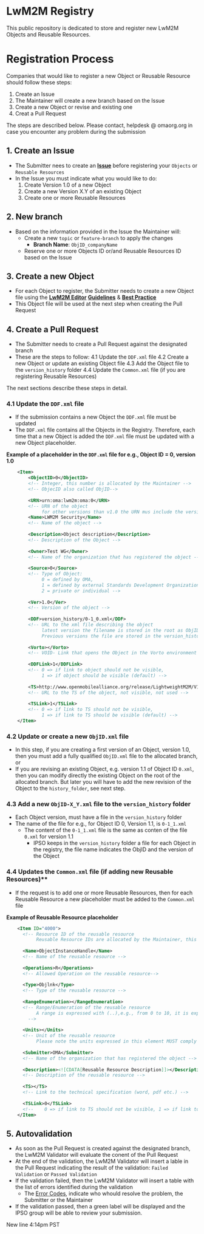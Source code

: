 
# LwM2M Registry
This public repository is dedicated to store and register new LwM2M Objects and Reusable Resources.
  
# Registration Process  
Companies that would like to register a new Object or Reusable Resource should follow these steps:

 1. Create an Issue
 2. The Maintainer will create a new branch based on the Issue
 3. Create a new Object or revise and existing one
 4. Creat a Pull Request

The steps are described below. 
Please contact, helpdesk @ omaorg.org in case you encounter any problem during the submission

## 1. Create an Issue
* The Submitter nees to create an **[Issue](https://github.com/OpenMobileAlliance/lwm2m-registry)** before registering your ```Objects``` or ```Reusable Resources```
* In the Issue you must indicate what you would like to do:
  1. Create Version 1.0 of a new Object
  2. Create a new Version X.Y of an existing Object
  3. Create one or more Reusable Resources

## 2. New branch
* Based on the information provided in the Issue the Maintainer will:
  * Create a new `topic` or `feature-branch` to apply the changes
    * **Branch Name**: `ObjID_companyName`
  * Reserve one or more Objects ID or/and Reusable Resources ID based on the Issue

## 3. Create a new Object
* For each Object to register, the Submitter needs to create a new Object file using the **[LwM2M Editor](http://devtoolkit.openmobilealliance.org/OEditor/Legal?back=default.aspx)** **[Guidelines](https://github.com/OpenMobileAlliance/lwm2m-registry/wiki/Guidelines)** & **[Best Practice](https://wiki.openmobilealliance.org/display/TOOL/LwM2M+Best+Practice)**
* This Object file will be used at the next step when creating the Pull Request

## 4. Create a Pull Request
* The Submitter needs to create a Pull Request against the designated branch
* These are the steps to follow:
  4.1 Update the `DDF.xml` file
  4.2 Create a new Object or update an existing Object file
  4.3 Add the Object file to the `version_history` folder
  4.4 Update the `Common.xml` file (if you are registering Reusable Resources)

The next sections describe these steps in detail.

### 4.1 Update the `DDF.xml` file
* If the submission contains a new Object the `DDF.xml` file must be updated
* The `DDF.xml` file contains all the Objects in the Registry. Therefore, each time that a new Object is added  the `DDF.xml` file must be updated with a new Object placeholder.
  
**Example of a placeholder in the `DDF.xml` file for e.g., Object ID = 0, version 1.0**  

```xml
    <Item>        
        <ObjectID>0</ObjectID>
        <!-- Integer, this number is allocated by the Maintainer -->
        <!-- ObjecID also called ObjID-->
      
        <URN>urn:oma:lwm2m:oma:0</URN>
        <!-- URN of the object 
             for other versions than v1.0 the URN mus include the version, e.g., for v1.1 the URN is urn:oma:lwm2m:oma:0:1.1 -->
        <Name>LWM2M Security</Name>
        <!-- Name of the object -->
      
        <Description>Object description</Description>
        <!-- Description of the Object -->
      
        <Owner>Test WG</Owner>
        <!-- Name of the organization that has registered the object -->
      
        <Source>0</Source>
        <!-- Type of Object: 
             0 = defined by OMA, 
             1 = defined by external Standards Development Organizations, 
             2 = private or individual -->
      
        <Ver>1.0</Ver>
        <!-- Version of the object -->
      
        <DDF>version_history/0-1_0.xml</DDF>
        <!-- URL to the xml file describing the object 
             latest version the filename is stored in the root as ObjID.xml
             Previous versions the file are stored in the version_history folder as ObjID-X_Y.xml, were X.Y is the Object Version.-->
      
        <Vorto></Vorto>
        <!-- VOID- Link that opens the Object in the Vorto environment -->
      
        <DDFLink>1</DDFLink>
        <!-- 0 => if link to object should not be visible, 
             1 => if object should be visible (default) -->
      
        <TS>http://www.openmobilealliance.org/release/LightweightM2M/V1_0_2-20180209-A/OMA-TS-LightweightM2M-V1_0_2-20180209-A.pdf</TS>
        <!-- URL to the TS of the object, not visible, not used -->
        
        <TSLink>1</TSLink>
        <!-- 0 => if link to TS should not be visible, 
             1 => if link to TS should be visible (default) -->
    </Item>
 ```
 
### 4.2 Update or create a new `ObjID.xml` file
* In this step, if you are creating a first version of an Object, version 1.0, then you must add a fully qualified `ObjID.xml` file to the allocated branch, or
* If you are revising an existing Object, e.g. version 1.1 of Object ID `0.xml`, then you can modify directly the existing Object on the root of the allocated branch. But later you will have to add the new revision of the Object to the `history_folder`, see next step.
    
### 4.3 Add a new `ObjID-X_Y.xml` file to the `version_history` folder
 * Each Object version, must have a file in the `version_history` folder
 * The name of the file for e.g., for Object ID 0, Version 1.1, is `0-1_1.xml`
    * The content of the `0-1_1.xml` file is the same as conten of the file `0.xml` for version 1.1
      * IPSO keeps in the `version_history` folder a file for each Object in the registry, the file name indicates the ObjID and the version of the Object

### 4.4 Updates the `Common.xml` file (if adding new Reusable Resources)**
 * If the request is to add one or more Reusable Resources, then for each Reusable Resource a new placeholder must be added to the `Common.xml` file

**Example of Reusable Resource placeholder**

  ```xml          
      <Item ID="4000">
        <!-- Resource ID of the reusable resource 
             Reusable Resource IDs are allocated by the Maintainer, this is one of the reasons to raise an Issue in the first place -->
        
        <Name>ObjectInstanceHandle</Name>
        <!-- Name of the reusable resource -->
        
        <Operations>R</Operations>
        <!-- Allowed Operation on the reusable resource-->
        
        <Type>Objlnk</Type>
        <!-- Type of the reusable resource -->
        
        <RangeEnumeration></RangeEnumeration>
        <!-- Range/Enumeration of the reusable resource
             A range is expressed with (..),e.g., from 0 to 10, it is expressed as; `(0..10)`
          -->
        
        <Units></Units>
        <!-- Unit of the reusable resource 
             Please note the units expressed in this element MUST comply with the units defined in the SenML Registry -->
        
        <Submitter>OMA</Submitter>
        <!-- Name of the organization that has registered the object -->
        
        <Description><![CDATA[Reusable Resource Description]]></Description>
        <!-- Description of the reusable resource -->
        
        <TS></TS>
        <!-- Link to the technical specification (word, pdf etc.) -->
        
        <TSLink>0</TSLink>
        <!--    0 => if link to TS should not be visible, 1 => if link to TS should be visible (default) -->
      </Item>
  ```
 ## 5. Autovalidation
 * As soon as the Pull Request is created against the designated branch, the LwM2M Validator will evaluate the conent of the Pull Request
 * At the end of the validation, the LwM2M Validator will insert a lable in the Pull Request indicating the result of the validation: `Failed Validation` or `Passed Validation`
 * If the validation failed, then the LwM2M Validator will insert a table with the list of errors identified during the validation
   * The [Error Codes](https://wiki.openmobilealliance.org/display/TOOL/Validation+Error+Code), indicate who whould resolve the problem, the Submitter or the Maintainer
 * If the validation passed, then a green label will be displayed and the IPSO group will be able to review your submission.

New line 4:14pm PST
